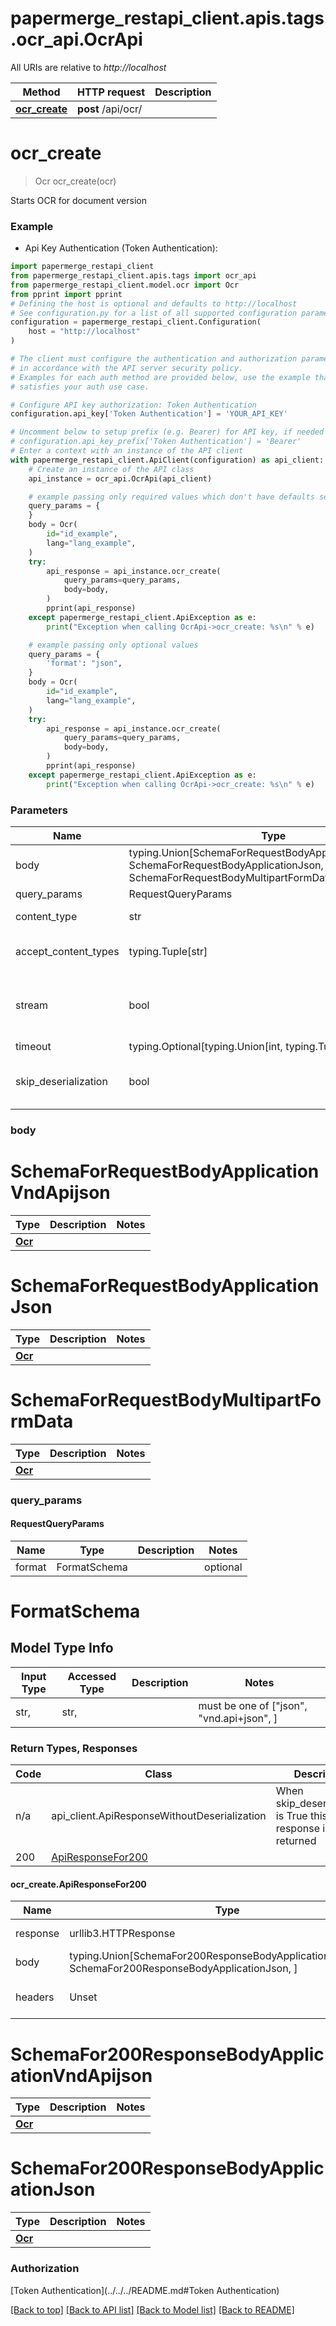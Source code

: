 <a name="__pageTop"></a>
# papermerge_restapi_client.apis.tags.ocr_api.OcrApi

All URIs are relative to *http://localhost*

Method | HTTP request | Description
------------- | ------------- | -------------
[**ocr_create**](#ocr_create) | **post** /api/ocr/ | 

# **ocr_create**
<a name="ocr_create"></a>
> Ocr ocr_create(ocr)



Starts OCR for document version

### Example

* Api Key Authentication (Token Authentication):
```python
import papermerge_restapi_client
from papermerge_restapi_client.apis.tags import ocr_api
from papermerge_restapi_client.model.ocr import Ocr
from pprint import pprint
# Defining the host is optional and defaults to http://localhost
# See configuration.py for a list of all supported configuration parameters.
configuration = papermerge_restapi_client.Configuration(
    host = "http://localhost"
)

# The client must configure the authentication and authorization parameters
# in accordance with the API server security policy.
# Examples for each auth method are provided below, use the example that
# satisfies your auth use case.

# Configure API key authorization: Token Authentication
configuration.api_key['Token Authentication'] = 'YOUR_API_KEY'

# Uncomment below to setup prefix (e.g. Bearer) for API key, if needed
# configuration.api_key_prefix['Token Authentication'] = 'Bearer'
# Enter a context with an instance of the API client
with papermerge_restapi_client.ApiClient(configuration) as api_client:
    # Create an instance of the API class
    api_instance = ocr_api.OcrApi(api_client)

    # example passing only required values which don't have defaults set
    query_params = {
    }
    body = Ocr(
        id="id_example",
        lang="lang_example",
    )
    try:
        api_response = api_instance.ocr_create(
            query_params=query_params,
            body=body,
        )
        pprint(api_response)
    except papermerge_restapi_client.ApiException as e:
        print("Exception when calling OcrApi->ocr_create: %s\n" % e)

    # example passing only optional values
    query_params = {
        'format': "json",
    }
    body = Ocr(
        id="id_example",
        lang="lang_example",
    )
    try:
        api_response = api_instance.ocr_create(
            query_params=query_params,
            body=body,
        )
        pprint(api_response)
    except papermerge_restapi_client.ApiException as e:
        print("Exception when calling OcrApi->ocr_create: %s\n" % e)
```
### Parameters

Name | Type | Description  | Notes
------------- | ------------- | ------------- | -------------
body | typing.Union[SchemaForRequestBodyApplicationVndApijson, SchemaForRequestBodyApplicationJson, SchemaForRequestBodyMultipartFormData] | required |
query_params | RequestQueryParams | |
content_type | str | optional, default is 'application/vnd.api+json' | Selects the schema and serialization of the request body
accept_content_types | typing.Tuple[str] | default is ('application/vnd.api+json', 'application/json', ) | Tells the server the content type(s) that are accepted by the client
stream | bool | default is False | if True then the response.content will be streamed and loaded from a file like object. When downloading a file, set this to True to force the code to deserialize the content to a FileSchema file
timeout | typing.Optional[typing.Union[int, typing.Tuple]] | default is None | the timeout used by the rest client
skip_deserialization | bool | default is False | when True, headers and body will be unset and an instance of api_client.ApiResponseWithoutDeserialization will be returned

### body

# SchemaForRequestBodyApplicationVndApijson
Type | Description  | Notes
------------- | ------------- | -------------
[**Ocr**](../../models/Ocr.md) |  | 


# SchemaForRequestBodyApplicationJson
Type | Description  | Notes
------------- | ------------- | -------------
[**Ocr**](../../models/Ocr.md) |  | 


# SchemaForRequestBodyMultipartFormData
Type | Description  | Notes
------------- | ------------- | -------------
[**Ocr**](../../models/Ocr.md) |  | 


### query_params
#### RequestQueryParams

Name | Type | Description  | Notes
------------- | ------------- | ------------- | -------------
format | FormatSchema | | optional


# FormatSchema

## Model Type Info
Input Type | Accessed Type | Description | Notes
------------ | ------------- | ------------- | -------------
str,  | str,  |  | must be one of ["json", "vnd.api+json", ] 

### Return Types, Responses

Code | Class | Description
------------- | ------------- | -------------
n/a | api_client.ApiResponseWithoutDeserialization | When skip_deserialization is True this response is returned
200 | [ApiResponseFor200](#ocr_create.ApiResponseFor200) | 

#### ocr_create.ApiResponseFor200
Name | Type | Description  | Notes
------------- | ------------- | ------------- | -------------
response | urllib3.HTTPResponse | Raw response |
body | typing.Union[SchemaFor200ResponseBodyApplicationVndApijson, SchemaFor200ResponseBodyApplicationJson, ] |  |
headers | Unset | headers were not defined |

# SchemaFor200ResponseBodyApplicationVndApijson
Type | Description  | Notes
------------- | ------------- | -------------
[**Ocr**](../../models/Ocr.md) |  | 


# SchemaFor200ResponseBodyApplicationJson
Type | Description  | Notes
------------- | ------------- | -------------
[**Ocr**](../../models/Ocr.md) |  | 


### Authorization

[Token Authentication](../../../README.md#Token Authentication)

[[Back to top]](#__pageTop) [[Back to API list]](../../../README.md#documentation-for-api-endpoints) [[Back to Model list]](../../../README.md#documentation-for-models) [[Back to README]](../../../README.md)

